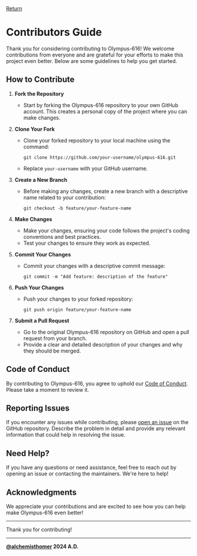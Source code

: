 [Return](./README.md)

# Contributors Guide

Thank you for considering contributing to Olympus-616! We welcome contributions from everyone and are grateful for your efforts to make this project even better. Below are some guidelines to help you get started.

## How to Contribute

1. **Fork the Repository**
   - Start by forking the Olympus-616 repository to your own GitHub account. This creates a personal copy of the project where you can make changes.

2. **Clone Your Fork**
   - Clone your forked repository to your local machine using the command:
     ```
     git clone https://github.com/your-username/olympus-616.git
     ```
   - Replace `your-username` with your GitHub username.

3. **Create a New Branch**
   - Before making any changes, create a new branch with a descriptive name related to your contribution:
     ```
     git checkout -b feature/your-feature-name
     ```

4. **Make Changes**
   - Make your changes, ensuring your code follows the project's coding conventions and best practices.
   - Test your changes to ensure they work as expected.

5. **Commit Your Changes**
   - Commit your changes with a descriptive commit message:
     ```
     git commit -m "Add feature: description of the feature"
     ```

6. **Push Your Changes**
   - Push your changes to your forked repository:
     ```
     git push origin feature/your-feature-name
     ```

7. **Submit a Pull Request**
   - Go to the original Olympus-616 repository on GitHub and open a pull request from your branch.
   - Provide a clear and detailed description of your changes and why they should be merged.

## Code of Conduct

By contributing to Olympus-616, you agree to uphold our [Code of Conduct](./CODE_OF_CONDUCT.md). Please take a moment to review it.

## Reporting Issues

If you encounter any issues while contributing, please [open an issue](https://github.com/your-username/olympus-616/issues) on the GitHub repository. Describe the problem in detail and provide any relevant information that could help in resolving the issue.

## Need Help?

If you have any questions or need assistance, feel free to reach out by opening an issue or contacting the maintainers. We're here to help!

## Acknowledgments

We appreciate your contributions and are excited to see how you can help make Olympus-616 even better!

---

Thank you for contributing!

***
**[@alchemisthomer](https://github.com/alchemisthomer)
2024 A.D.**